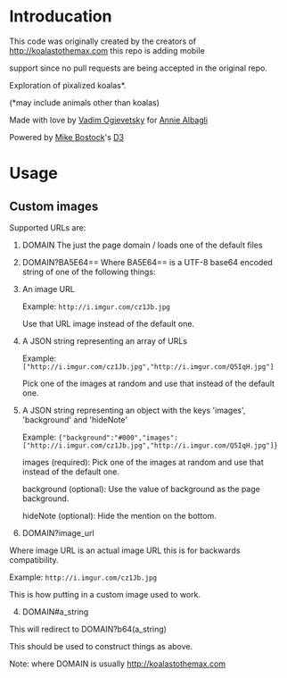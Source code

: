# Introducation

This code was originally created by the creators of http://koalastothemax.com this repo is adding mobile

support since no pull requests are being accepted in the original repo.

Exploration of pixalized koalas*.

(*may include animals other than koalas)

Made with love by [Vadim Ogievetsky](http://vadim.ogievetsky.com) for [Annie Albagli](http://anniealbagli.com)

Powered by [Mike Bostock](http://bost.ocks.org/mike/)'s [D3](http://d3js.org/)


# Usage

## Custom images

Supported URLs are:

1. DOMAIN
  The just the page domain / loads one of the default files

2. DOMAIN?BA5E64==
  Where BA5E64== is a UTF-8 base64 encoded string of one of the following things:
 
  1. An image URL
  
     Example: `http://i.imgur.com/cz1Jb.jpg`

     Use that URL image instead of the default one.

  2. A JSON string representing an array of URLs
  
     Example: `["http://i.imgur.com/cz1Jb.jpg","http://i.imgur.com/Q5IqH.jpg"]`

     Pick one of the images at random and use that instead of the default one.

  3. A JSON string representing an object with the keys 'images', 'background' and 'hideNote'
  
     Example: `{"background":"#000","images":["http://i.imgur.com/cz1Jb.jpg","http://i.imgur.com/Q5IqH.jpg"]}`

     images (required): Pick one of the images at random and use that instead of the default one.
     
     background (optional): Use the value of background as the page background.
     
     hideNote (optional): Hide the mention on the bottom.

3. DOMAIN?image_url

  Where image URL is an actual image URL this is for backwards compatibility.
  
  Example: `http://i.imgur.com/cz1Jb.jpg`
  
  This is how putting in a custom image used to work.

4. DOMAIN#a_string
  
  This will redirect to DOMAIN?b64(a_string)
  
  This should be used to construct things as above.

Note: where DOMAIN is usually http://koalastothemax.com
